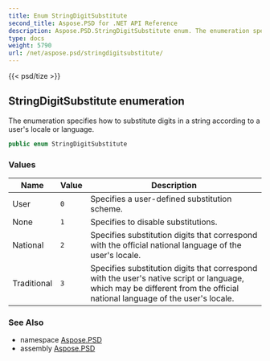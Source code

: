 ```yaml
---
title: Enum StringDigitSubstitute
second_title: Aspose.PSD for .NET API Reference
description: Aspose.PSD.StringDigitSubstitute enum. The enumeration specifies how to substitute digits in a string according to a users locale or language
type: docs
weight: 5790
url: /net/aspose.psd/stringdigitsubstitute/
---
```

{{< psd/tize >}}
## StringDigitSubstitute enumeration

The enumeration specifies how to substitute digits in a string according to a user's locale or language.

```csharp
public enum StringDigitSubstitute
```

### Values

| Name | Value | Description |
| --- | --- | --- |
| User | `0` | Specifies a user-defined substitution scheme. |
| None | `1` | Specifies to disable substitutions. |
| National | `2` | Specifies substitution digits that correspond with the official national language of the user's locale. |
| Traditional | `3` | Specifies substitution digits that correspond with the user's native script or language, which may be different from the official national language of the user's locale. |

### See Also

* namespace [Aspose.PSD](../../aspose.psd/)
* assembly [Aspose.PSD](../../)


